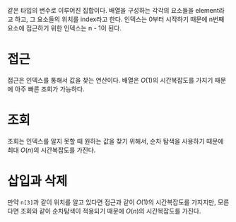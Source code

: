 같은 타입의 변수로 이루어진 집합이다. 배열을 구성하는 각각의 요소들을 element라고 하고, 그 요소들의 위치를 index라고 한다. 인덱스는 0부터 시작하기 때문에 n번째 요소에 접근하기 위한 인덱스는 n - 1이 된다.
# 접근
접근은 인덱스를 통해서 값을 찾는 연산이다. 배열은 $O(1)$의 시간복잡도를 가지기 때문에 아주 빠른 조회가 가능하다.
# 조회
조회는 인덱스를 알지 못할 때 원하는 값을 찾기 위해서, 순차 탐색을 사용하기 때문에 최대 $O(n)$의 시간복잡도를 가진다.
# 삽입과 삭제
만약 `n[3]`과 같이 위치를 알고 있다면 접근과 같이 $O(1)$의 시간복잡도를 가지지만, 모른다면 조회와 같이 순차탐색이 적용되기 때문에 $O(n)$의 시간복잡도를 가진다.
